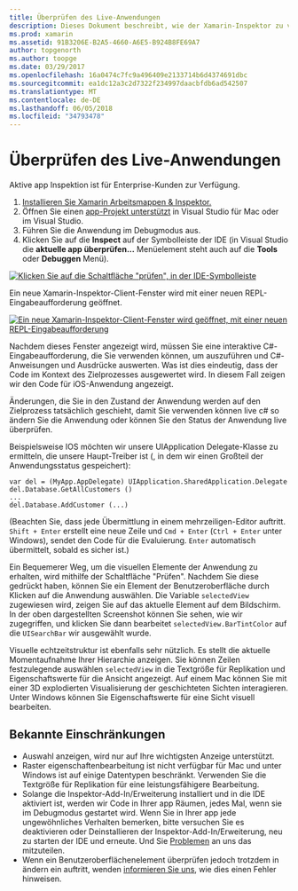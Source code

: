 ```yaml
---
title: Überprüfen des Live-Anwendungen
description: Dieses Dokument beschreibt, wie der Xamarin-Inspektor zu verwenden, um Anwendungen zu überprüfen. Darüber hinaus werden die Einschränkungen des Xamarin-Inspektor Tools erläutert.
ms.prod: xamarin
ms.assetid: 91B3206E-B2A5-4660-A6E5-B924B8FE69A7
author: topgenorth
ms.author: toopge
ms.date: 03/29/2017
ms.openlocfilehash: 16a0474c7fc9a496409e2133714b6d4374691dbc
ms.sourcegitcommit: ea1dc12a3c2d7322f234997daacbfdb6ad542507
ms.translationtype: MT
ms.contentlocale: de-DE
ms.lasthandoff: 06/05/2018
ms.locfileid: "34793478"
---
```

# <a name="inspecting-live-applications"></a>Überprüfen des Live-Anwendungen

Aktive app Inspektion ist für Enterprise-Kunden zur Verfügung.

1. [Installieren Sie Xamarin Arbeitsmappen & Inspektor.](~/tools/inspector/install.md)
1. Öffnen Sie einen [app-Projekt unterstützt](~/tools/inspector/install.md#supported-platforms) in Visual Studio für Mac oder im Visual Studio.
1. Führen Sie die Anwendung im Debugmodus aus.
1. Klicken Sie auf die **Inspect** auf der Symbolleiste der IDE (in Visual Studio die **aktuelle app überprüfen...**  Menüelement steht auch auf die **Tools** oder **Debuggen** Menü).

[![](inspect-images/mac-heres-the-button.png "Klicken Sie auf die Schaltfläche \"prüfen\", in der IDE-Symbolleiste")](inspect-images/mac-heres-the-button.png#lightbox)

Ein neue Xamarin-Inspektor-Client-Fenster wird mit einer neuen REPL-Eingabeaufforderung geöffnet.

[![](inspect-images/inspector-0.7.0-map-inspect-small.png "Ein neue Xamarin-Inspektor-Client-Fenster wird geöffnet, mit einer neuen REPL-Eingabeaufforderung")](inspect-images/inspector-0.7.0-map-inspect.png#lightbox)

Nachdem dieses Fenster angezeigt wird, müssen Sie eine interaktive C#-Eingabeaufforderung, die Sie verwenden können, um auszuführen und C#-Anweisungen und Ausdrücke auswerten. Was ist dies eindeutig, dass der Code im Kontext des Zielprozesses ausgewertet wird. In diesem Fall zeigen wir den Code für iOS-Anwendung angezeigt.

Änderungen, die Sie in den Zustand der Anwendung werden auf den Zielprozess tatsächlich geschieht, damit Sie verwenden können live c# so ändern Sie die Anwendung oder können Sie den Status der Anwendung live überprüfen.

Beispielsweise IOS möchten wir unsere UIApplication Delegate-Klasse zu ermitteln, die unsere Haupt-Treiber ist (, in dem wir einen Großteil der Anwendungsstatus gespeichert):

    var del = (MyApp.AppDelegate) UIApplication.SharedApplication.Delegate
    del.Database.GetAllCustomers ()
    ...
    del.Database.AddCustomer (...)

(Beachten Sie, dass jede Übermittlung in einem mehrzeiligen-Editor auftritt. `Shift + Enter` erstellt eine neue Zeile und `Cmd + Enter` (`Ctrl + Enter` unter Windows), sendet den Code für die Evaluierung. `Enter` automatisch übermittelt, sobald es sicher ist.)

Ein Bequemerer Weg, um die visuellen Elemente der Anwendung zu erhalten, wird mithilfe der Schaltfläche "Prüfen". Nachdem Sie diese gedrückt haben, können Sie ein Element der Benutzeroberfläche durch Klicken auf die Anwendung auswählen. Die Variable `selectedView` zugewiesen wird, zeigen Sie auf das aktuelle Element auf dem Bildschirm. In der oben dargestellten Screenshot können Sie sehen, wie wir zugegriffen, und klicken Sie dann bearbeitet `selectedView.BarTintColor` auf die `UISearchBar` wir ausgewählt wurde.

Visuelle echtzeitstruktur ist ebenfalls sehr nützlich. Es stellt die aktuelle Momentaufnahme Ihrer Hierarchie anzeigen. Sie können Zeilen festzulegende auswählen `selectedView` in die Textgröße für Replikation und Eigenschaftswerte für die Ansicht angezeigt. Auf einem Mac können Sie mit einer 3D explodierten Visualisierung der geschichteten Sichten interagieren. Unter Windows können Sie Eigenschaftswerte für eine Sicht visuell bearbeiten.

## <a name="known-limitations"></a>Bekannte Einschränkungen

 - Auswahl anzeigen, wird nur auf Ihre wichtigsten Anzeige unterstützt.
 - Raster eigenschaftenbearbeitung ist nicht verfügbar für Mac und unter Windows ist auf einige Datentypen beschränkt. Verwenden Sie die Textgröße für Replikation für eine leistungsfähigere Bearbeitung.
 - Solange die Inspektor-Add-In/Erweiterung installiert und in die IDE aktiviert ist, werden wir Code in Ihrer app Räumen, jedes Mal, wenn sie im Debugmodus gestartet wird. Wenn Sie in Ihrer app jede ungewöhnliches Verhalten bemerken, bitte versuchen Sie es deaktivieren oder Deinstallieren der Inspektor-Add-In/Erweiterung, neu zu starten der IDE und erneute. Und Sie [Problemen](~/tools/inspector/install.md#reporting-bugs) an uns das mitzuteilen.
 - Wenn ein Benutzeroberflächenelement überprüfen jedoch trotzdem in ändern ein auftritt, wenden [informieren Sie uns](~/tools/inspector/install.md#reporting-bugs), wie dies einen Fehler hinweisen.

